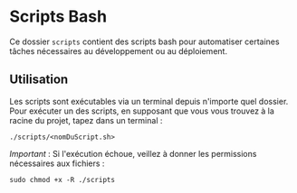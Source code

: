 # Scripts Bash

Ce dossier `scripts` contient des scripts bash pour automatiser certaines tâches nécessaires au développement ou au déploiement.

## Utilisation

Les scripts sont exécutables via un terminal depuis n'importe quel dossier.
Pour exécuter un des scripts, en supposant que vous vous trouvez à la racine du projet, tapez dans un terminal :
```
./scripts/<nomDuScript.sh>
```

*Important* : Si l'exécution échoue, veillez à donner les permissions nécessaires aux fichiers :
```
sudo chmod +x -R ./scripts
```
